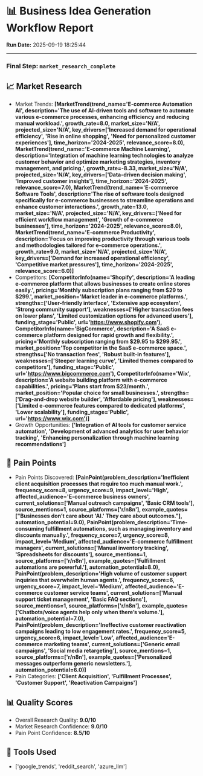 # 📊 Business Idea Generation Workflow Report

**Run Date:** 2025-09-19 18:25:44

---

### Final Step: `market_research_complete`

## 📈 Market Research
- Market Trends: **[MarketTrend(trend_name='E-commerce Automation AI', description='The use of AI-driven tools and software to automate various e-commerce processes, enhancing efficiency and reducing manual workload.', growth_rate=8.0, market_size='N/A', projected_size='N/A', key_drivers=['Increased demand for operational efficiency', 'Rise in online shopping', 'Need for personalized customer experiences'], time_horizon='2024-2025', relevance_score=8.0), MarketTrend(trend_name='E-commerce Machine Learning', description='Integration of machine learning technologies to analyze customer behavior and optimize marketing strategies, inventory management, and pricing.', growth_rate=-8.33, market_size='N/A', projected_size='N/A', key_drivers=['Data-driven decision making', 'Improved customer insights'], time_horizon='2024-2025', relevance_score=7.0), MarketTrend(trend_name='E-commerce Software Tools', description='The rise of software tools designed specifically for e-commerce businesses to streamline operations and enhance customer interactions.', growth_rate=13.0, market_size='N/A', projected_size='N/A', key_drivers=['Need for efficient workflow management', 'Growth of e-commerce businesses'], time_horizon='2024-2025', relevance_score=8.0), MarketTrend(trend_name='E-commerce Productivity', description='Focus on improving productivity through various tools and methodologies tailored for e-commerce operations.', growth_rate=9.0, market_size='N/A', projected_size='N/A', key_drivers=['Demand for increased operational efficiency', 'Competitive market pressures'], time_horizon='2024-2025', relevance_score=6.0)]**
- Competitors: **[CompetitorInfo(name='Shopify', description='A leading e-commerce platform that allows businesses to create online stores easily.', pricing='Monthly subscription plans ranging from $29 to $299.', market_position='Market leader in e-commerce platforms.', strengths=['User-friendly interface', 'Extensive app ecosystem', 'Strong community support'], weaknesses=['Higher transaction fees on lower plans', 'Limited customization options for advanced users'], funding_stage='Public', url='https://www.shopify.com'), CompetitorInfo(name='BigCommerce', description='A SaaS e-commerce platform designed for rapid growth and flexibility.', pricing='Monthly subscription ranging from $29.95 to $299.95.', market_position='Top competitor in the SaaS e-commerce space.', strengths=['No transaction fees', 'Robust built-in features'], weaknesses=['Steeper learning curve', 'Limited themes compared to competitors'], funding_stage='Public', url='https://www.bigcommerce.com'), CompetitorInfo(name='Wix', description='A website building platform with e-commerce capabilities.', pricing='Plans start from $23/month.', market_position='Popular choice for small businesses.', strengths=['Drag-and-drop website builder', 'Affordable pricing'], weaknesses=['Limited e-commerce features compared to dedicated platforms', 'Lower scalability'], funding_stage='Public', url='https://www.wix.com')]**
- Growth Opportunities: **['Integration of AI tools for customer service automation', 'Development of advanced analytics for user behavior tracking', 'Enhancing personalization through machine learning recommendations']**

## 🎯 Pain Points
- Pain Points Discovered: **[PainPoint(problem_description='Inefficient client acquisition processes that require too much manual work.', frequency_score=8, urgency_score=9, impact_level='High', affected_audience='E-commerce business owners', current_solutions=['Manual outreach campaigns', 'Basic CRM tools'], source_mentions=1, source_platforms=['r/n8n'], example_quotes=["Businesses don’t care about 'AI.' They care about outcomes."], automation_potential=9.0), PainPoint(problem_description='Time-consuming fulfillment automations, such as managing inventory and discounts manually.', frequency_score=7, urgency_score=8, impact_level='Medium', affected_audience='E-commerce fulfillment managers', current_solutions=['Manual inventory tracking', 'Spreadsheets for discounts'], source_mentions=1, source_platforms=['r/n8n'], example_quotes=['Fulfillment automations are powerful.'], automation_potential=8.0), PainPoint(problem_description='High volume of customer support inquiries that overwhelm human agents.', frequency_score=6, urgency_score=7, impact_level='Medium', affected_audience='E-commerce customer service teams', current_solutions=['Manual support ticket management', 'Basic FAQ sections'], source_mentions=1, source_platforms=['r/n8n'], example_quotes=['Chatbots/voice agents help only when there’s volume.'], automation_potential=7.0), PainPoint(problem_description='Ineffective customer reactivation campaigns leading to low engagement rates.', frequency_score=5, urgency_score=6, impact_level='Low', affected_audience='E-commerce marketing teams', current_solutions=['Generic email campaigns', 'Social media retargeting'], source_mentions=1, source_platforms=['r/n8n'], example_quotes=['Personalized messages outperform generic newsletters.'], automation_potential=6.0)]**
- Pain Categories: **['Client Acquisition', 'Fulfillment Processes', 'Customer Support', 'Reactivation Campaigns']**

## 📊 Quality Scores
- Overall Research Quality: **9.0/10**
- Market Research Confidence: **9.0/10**
- Pain Point Confidence: **8.5/10**

## 🔧 Tools Used
- ['google_trends', 'reddit_search', 'azure_llm']
